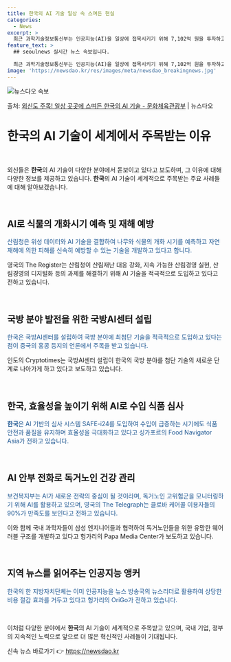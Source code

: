 ```yaml
---
title: 한국의 AI 기술 일상 속 스며든 현실
categories:
  - News
excerpt: >
  최근 과학기술정보통신부는 인공지능(AI)을 일상에 접목시키기 위해 7,102억 원을 투자하고 이를 통해 공공…
feature_text: >
  ## seoulnews 실시간 뉴스 속보입니다.

  최근 과학기술정보통신부는 인공지능(AI)을 일상에 접목시키기 위해 7,102억 원을 투자하고 이를 통해 공공…
image: 'https://newsdao.kr/res/images/meta/newsdao_breakingnews.jpg'
---
```


![뉴스다오 속보](https://newsdao.kr/res/images/meta/newsdao_breakingnews.jpg)

<p>출처: <a href="https://newsdao.kr/3822" rel="dofollow">외신도 주목! 일상 곳곳에 스며든 한국의 AI 기술 - 문화체육관광부</a> | 뉴스다오</p>

<h1 data-ke-size="size26"><b>한국</b>의 AI 기술이 세계에서 주목받는 이유</h1>
<p data-ke-size="size16">&nbsp;</p>
외신들은 <b>한국</b>의 AI 기술이 다양한 분야에서 돋보이고 있다고 보도하며, 그 이유에 대해 다양한 정보를 제공하고 있습니다. <b>한국</b>의 AI 기술이 세계적으로 주목받는 주요 사례들에 대해 알아보겠습니다.
<p data-ke-size="size16">&nbsp;</p>
<h2 data-ke-size="size26">AI로 식물의 개화시기 예측 및 재해 예방</h2>
<p><span style="color: #1a5490;">산림청은 위성 데이터와 AI 기술을 결합하여 나무와 식물의 개화 시기를 예측하고 자연재해에 의한 피해를 신속히 예방할 수 있는 기술을 개발하고 있다고 합니다.</span></p>
<p>영국의 The Register는 산림청이 산림재난 대응 강화, 지속 가능한 산림경영 실현, 산림경영의 디지털화 등의 과제를 해결하기 위해 AI 기술을 적극적으로 도입하고 있다고 전하고 있습니다.</p>
<p data-ke-size="size16">&nbsp;</p>
<h2 data-ke-size="size26">국방 분야 발전을 위한 국방AI센터 설립</h2>
<p><span style="color: #1a5490;">한국은 국방AI센터를 설립하여 국방 분야에 최첨단 기술을 적극적으로 도입하고 있다는 점이 중국의 홍콩 등지의 언론에서 주목을 받고 있습니다.</span></p>
<p>인도의 Cryptotimes는 국방AI센터 설립이 한국의 국방 분야를 첨단 기술의 새로운 단계로 나아가게 하고 있다고 보도하고 있습니다.</p>
<p data-ke-size="size16">&nbsp;</p>
<h2 data-ke-size="size26"><b>한국</b>, 효율성을 높이기 위해 AI로 수입 식품 심사</h2>
<p><span style="color: #1a5490;"><b>한국</b>은 AI 기반의 심사 시스템 SAFE-i24를 도입하여 수입이 급증하는 시기에도 식품 안전과 품질을 유지하며 효율성을 극대화하고 있다고 싱가포르의 Food Navigator Asia가 전하고 있습니다.</span></p>
<p data-ke-size="size16">&nbsp;</p>
<h2 data-ke-size="size26">AI 안부 전화로 독거노인 건강 관리</h2>
<p><span style="color: #1a5490;">보건복지부는 AI가 새로운 전략의 중심이 될 것이라며, 독거노인 고위험군을 모니터링하기 위해 AI를 활용하고 있으며, 영국의 The Telegraph는 클로바 케어콜 이용자들의 90%가 만족도를 보인다고 전하고 있습니다.</span></p>
<p>이와 함께 국내 과학자들이 삼성 엔지니어들과 협력하여 독거노인들을 위한 유망한 웨어러블 구조를 개발하고 있다고 헝가리의 Papa Media Center가 보도하고 있습니다.</p>
<p data-ke-size="size16">&nbsp;</p>
<h2 data-ke-size="size26">지역 뉴스를 읽어주는 인공지능 앵커</h2>
<p><span style="color: #1a5490;">한국의 한 지방자치단체는 이미 인공지능을 뉴스 방송국의 뉴스리더로 활용하여 상당한 비용 절감 효과를 거두고 있다고 헝가리의 OriGo가 전하고 있습니다.</span></p>
<p data-ke-size="size16">&nbsp;</p>
이처럼 다양한 분야에서 <b>한국</b>의 AI 기술이 세계적으로 주목받고 있으며, 국내 기업, 정부의 지속적인 노력으로 앞으로 더 많은 혁신적인 사례들이 기대됩니다. 

신속 뉴스 바로가기 👉 <a href="https://newsdao.kr" rel="dofollow">https://newsdao.kr</a>


